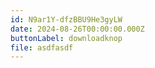 ```yaml
---
id: N9ar1Y-dfzBBU9He3gyLW
date: 2024-08-26T00:00:00.000Z
buttonLabel: downloadknop
file: asdfasdf
---
```

